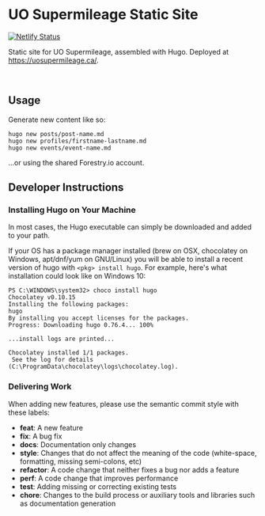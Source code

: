 # UO Supermileage Static Site

[![Netlify Status](https://api.netlify.com/api/v1/badges/2f7abf6d-e538-41cc-87eb-9c00b00e09be/deploy-status)](https://app.netlify.com/sites/uoe/deploys)

Static site for UO Supermileage, assembled with Hugo. Deployed at <https://uosupermileage.ca/>.

<br />

## Usage

Generate new content like so:

```
hugo new posts/post-name.md
hugo new profiles/firstname-lastname.md
hugo new events/event-name.md
```

...or using the shared Forestry.io account.

## Developer Instructions

### Installing Hugo on Your Machine

In most cases, the Hugo executable can simply be downloaded and added to your path.

If your OS has a package manager installed (brew on OSX, chocolatey on Windows, apt/dnf/yum on GNU/Linux)
you will be able to install a recent version of hugo with `<pkg> install hugo`. For example, here's what
installation could look like on Windows 10:

```
PS C:\WINDOWS\system32> choco install hugo
Chocolatey v0.10.15
Installing the following packages:
hugo
By installing you accept licenses for the packages.
Progress: Downloading hugo 0.76.4... 100%

...install logs are printed...

Chocolatey installed 1/1 packages.
 See the log for details (C:\ProgramData\chocolatey\logs\chocolatey.log).
```

### Delivering Work

When adding new features, please use the semantic commit style with these labels:

- **feat**: A new feature
- **fix**: A bug fix
- **docs**: Documentation only changes
- **style**: Changes that do not affect the meaning of the code (white-space, formatting, missing semi-colons, etc)
- **refactor**: A code change that neither fixes a bug nor adds a feature
- **perf**: A code change that improves performance
- **test**: Adding missing or correcting existing tests
- **chore**: Changes to the build process or auxiliary tools and libraries such as documentation generation

